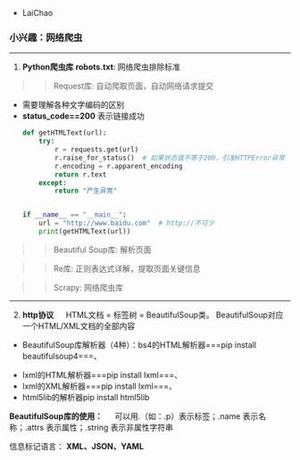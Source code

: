 + LaiChao
### 小兴趣：网络爬虫
---
1. **Python爬虫库**
**robots.txt**: 网络爬虫排除标准

>> Request库: 自动爬取页面，自动网络请求提交
- 需要理解各种文字编码的区别
- **status_code==200** 表示链接成功
    ```python
    def getHTMLText(url):
        try:
            r = requests.get(url)
            r.raise_for_status()  # 如果状态值不等于200，引发HTTPError异常
            r.encoding = r.apparent_encoding
            return r.text
        except:
            return "产生异常"


    if __name__ == "__main__":
        url = "http://www.baidu.com"  # http://不可少
        print(getHTMLText(url))
    ```

>> Beautiful Soup库: 解析页面

>> Re库: 正则表达式详解，提取页面关键信息

>> Scrapy: 网络爬虫库

---
2. **http协议**
&emsp; HTML文档 = 标签树 = BeautifulSoup类。 BeautifulSoup对应一个HTML/XML文档的全部内容
+ BeautifulSoup库解析器（4种）：bs4的HTML解析器===pip install beautifulsoup4===、
- lxml的HTML解析器===pip install lxml===、
- lxml的XML解析器===pip install lxml===、
- html5lib的解析器pip install html5lib


**BeautifulSoup库的使用：**
&emsp; 可以用.<tag>（如：.p）表示标签；.name 表示名称；.attrs 表示属性；.string 表示非属性字符串

信息标记语言： **XML、JSON、YAML**